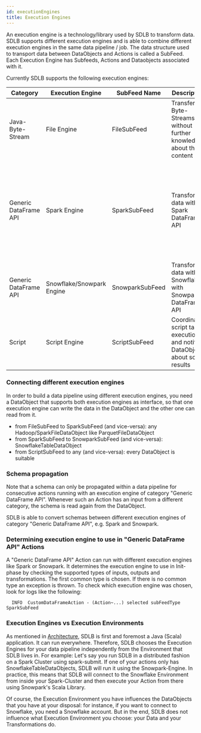 ```yaml
---
id: executionEngines
title: Execution Engines
---
```


An execution engine is a technology/library used by SDLB to transform data. SDLB supports different execution engines and is able to combine different execution engines in the same data pipeline / job.
The data structure used to transport data between DataObjects and Actions is called a SubFeed.
Each Execution Engine has Subfeeds, Actions and Dataobjects associated with it. 


Currently SDLB supports the following execution engines:

|Category|Execution Engine|SubFeed Name|Description|Supported Actions|Supported DataObjects|
| ------ | -------------- | ---------- | --------- | --------------- | ------------------- |
|Java-Byte-Stream|File Engine|FileSubFeed|Transfer Byte-Streams without further knowledge about their content|FileTransferAction, CustomFileAction|all HadoopFileDataObjects, WebserviceFileDataObject, SFtpFileDataObject|
|Generic DataFrame API|Spark Engine|SparkSubFeed|Transform data with Spark DataFrame API|CopyAction, CustomDataFrameAction, DeduplicateAction, HistorizeAction|all Hadoop/SparkFileDataObject, AccessTableDataObject, AirbyteDataObject, CustomDfDataObject, DeltaLakeTableDataObject, HiveTableDataObject, JdbcTableDataObject, JmsDataObject, KafkaTopicDataObject, SnowflakeTableDataObject, SplunkDataObject, TickTockHiveTableDataObject|
|Generic DataFrame API|Snowflake/Snowpark Engine|SnowparkSubFeed|Transform data within Snowflake with Snowpark DataFrame API|SnowflakeTableDataObject|
|Script|Script Engine|ScriptSubFeed|Coordinate script task execution and notify DataObjects about script results|No public implementation for now|all DataObjects

### Connecting different execution engines

In order to build a data pipeline using different execution engines, you need a DataObject that supports both execution engines as interface, so that one execution engine can write the data in the DataObject and the other one can read from it.
- from FileSubFeed to SparkSubFeed (and vice-versa): any Hadoop/SparkFileDataObject like ParquetFileDataObject
- from SparkSubFeed to SnowparkSubFeed (and vice-versa): SnowflakeTableDataObject
- from ScriptSubFeed to any (and vice-versa): every DataObject is suitable

### Schema propagation

Note that a schema can only be propagated within a data pipeline for consecutive actions running with an execution engine of category "Generic DataFrame API". Whenever such an Action has an input from a different category, the schema is read again from the DataObject.

SDLB is able to convert schemas between different execution engines of category "Generic DataFrame API", e.g. Spark and Snowpark.

### Determining execution engine to use in "Generic DataFrame API" Actions

A "Generic DataFrame API" Action can run with different execution engines like Spark or Snowpark. It determines the execution engine to use in Init-phase by checking the supported types of inputs, outputs and transformations. The first common type is chosen. If there is no common type an exception is thrown.
To check which execution engine was chosen, look for logs like the following:

      INFO  CustomDataFrameAction - (Action~...) selected subFeedType SparkSubFeed

### Execution Engines vs Execution Environments

As mentioned in [Architecture](../../docs/architecture), SDLB is first and foremost a Java (Scala) application.
It can run everywhere. Therefore, SDLB chooses the Execution Engines for your data pipeline independently from the Environment that SDLB lives in.
For example: Let's say you run SDLB in a distributed fashion on a Spark Cluster using spark-submit. 
If one of your actions only has SnowflakeTableDataObjects, SDLB will run it using the Snowpark-Engine.
In practice, this means that SDLB will connect to the Snowflake Environment from inside your Spark-Cluster and then execute your Action from there using Snowpark's Scala Library.

Of course, the Execution Environment you have influences the DataObjects that you have at your disposal: for instance, if you want to connect to Snowflake, you need a Snowflake account.
But in the end, SDLB does not influence what Execution Environment you choose: your Data and your Transformations do.


